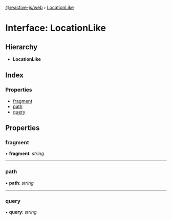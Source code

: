 [@reactive-js/web](../README.md) › [LocationLike](locationlike.md)

# Interface: LocationLike

## Hierarchy

* **LocationLike**

## Index

### Properties

* [fragment](locationlike.md#fragment)
* [path](locationlike.md#path)
* [query](locationlike.md#query)

## Properties

###  fragment

• **fragment**: *string*

___

###  path

• **path**: *string*

___

###  query

• **query**: *string*
